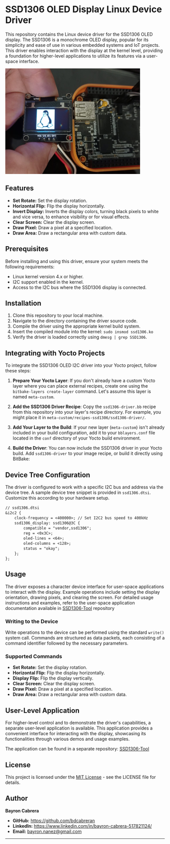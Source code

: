 

# SSD1306 OLED Display Linux Device Driver

This repository contains the Linux device driver for the SSD1306 OLED display. The SSD1306 is a monochrome OLED display, popular for its simplicity and ease of use in various embedded systems and IoT projects. This driver enables interaction with the display at the kernel level, providing a foundation for higher-level applications to utilize its features via a user-space interface.

![alt text](img/ssd1306-img.png)

## Features

- **Set Rotate:** Set the display rotation.
- **Horizontal Flip:** Flip the display horizontally.
- **Invert Display:** Inverts the display colors, turning black pixels to white and vice versa, to enhance visibility or for visual effects.
- **Clear Screen:** Clear the display screen.
- **Draw Pixel:** Draw a pixel at a specified location.
- **Draw Area:** Draw a rectangular area with custom data.

## Prerequisites

Before installing and using this driver, ensure your system meets the following requirements:

- Linux kernel version 4.x or higher.
- I2C support enabled in the kernel.
- Access to the I2C bus where the SSD1306 display is connected.

## Installation

1. Clone this repository to your local machine.
2. Navigate to the directory containing the driver source code.
3. Compile the driver using the appropriate kernel build system.
4. Insert the compiled module into the kernel: `sudo insmod ssd1306.ko`
5. Verify the driver is loaded correctly using `dmesg | grep SSD1306`.


## Integrating with Yocto Projects

To integrate the SSD1306 OLED I2C driver into your Yocto project, follow these steps:

1. **Prepare Your Yocto Layer**: If you don't already have a custom Yocto layer where you can place external recipes, create one using the `bitbake-layers create-layer` command. Let's assume this layer is named `meta-custom`.

2. **Add the SSD1306 Driver Recipe**: Copy the `ssd1306-driver.bb` recipe from this repository into your layer's recipe directory. For example, you might place it in `meta-custom/recipes-ssd1306/ssd1306-driver/`.

3. **Add Your Layer to the Build**: If your new layer (`meta-custom`) isn't already included in your build configuration, add it to your `bblayers.conf` file located in the `conf` directory of your Yocto build environment.

4. **Build the Driver**: You can now include the SSD1306 driver in your Yocto build. Add `ssd1306-driver` to your image recipe, or build it directly using BitBake:




## Device Tree Configuration

The driver is configured to work with a specific I2C bus and address via the device tree. A sample device tree snippet is provided in `ssd1306.dtsi`. Customize this according to your hardware setup.

```dts
// ssd1306.dtsi
&i2c2 {
    clock-frequency = <400000>; // Set I2C2 bus speed to 400kHz
    ssd1306_display: ssd1306@3C {
        compatible = "vendor,ssd1306";
        reg = <0x3C>;
        oled-lines = <64>;
        oled-columns = <128>;
        status = "okay";
    };
};
```

## Usage

The driver exposes a character device interface for user-space applications to interact with the display. Example operations include setting the display orientation, drawing pixels, and clearing the screen. For detailed usage instructions and examples, refer to the user-space application documentation available in [SSD1306-Tool](https://github.com/bdcabreran/ssd1306-tool/tree/master) repository 


### Writing to the Device

Write operations to the device can be performed using the standard `write()` system call. Commands are structured as data packets, each consisting of a command identifier followed by the necessary parameters.

### Supported Commands

- **Set Rotate:** Set the display rotation.
- **Horizontal Flip:** Flip the display horizontally.
- **Display Flip:** Flip the display vertically.
- **Clear Screen:** Clear the display screen.
- **Draw Pixel:** Draw a pixel at a specified location.
- **Draw Area:** Draw a rectangular area with custom data.

## User-Level Application

For higher-level control and to demonstrate the driver's capabilities, a separate user-level application is available. This application provides a convenient interface for interacting with the display, showcasing its functionalities through various demos and usage examples.

The application can be found in a separate repository: [SSD1306-Tool](https://github.com/bdcabreran/ssd1306-tool/tree/master)


## License

This project is licensed under the [MIT License](LICENSE.md) - see the LICENSE file for details.

## Author

**Bayron Cabrera**

- **GitHub:** https://github.com/bdcabreran
- **LinkedIn:** https://www.linkedin.com/in/bayron-cabrera-517821124/
- **Email:** bayron.nanez@gmail.com

---
